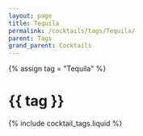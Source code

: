 ```yaml
---
layout: page
title: Tequila
permalink: /cocktails/tags/Tequila/
parent: Tags
grand_parent: Cocktails
---
```

{% assign tag = "Tequila" %}
# {{ tag }}
{% include cocktail_tags.liquid %}